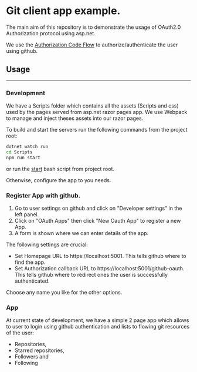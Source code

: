 # Git client app example.
The main aim of this repository is to demonstrate the usage of OAuth2.0 Authorization protocol using asp.net.

We use the [Authorization Code Flow](https://tools.ietf.org/html/rfc6749#section-4.1) to authorize/authenticate the user using github.




## Usage

---

### Development
We have a Scripts folder which contains all the assets (Scripts and css) used by the pages served from asp.net razor pages app.
We use Webpack to manage and inject theses assets into our razor pages.

To build and start the servers run the following commands from the project root:
```bash
dotnet watch run
cd Scripts
npm run start
```

or run the [start](start.sh) bash script from project root.

Otherwise, configure the app to you needs.

### Register App with github.

1. Go to user settings on github and click on "Developer settings" in the left panel.
2. Click on "OAuth Apps" then click "New Oauth App" to register a new App.
3. A form is shown where we can enter details of the app.

The following settings are crucial: 

* Set Homepage URL to https://localhost:5001. This tells github where to find the app.
* Set Authorization callback URL to  https://localhost:5001/github-oauth. This tells github where to redirect ones the user is successfully authenticated.

Choose any name you like for the other options.

### App 
At current state of development, we have a simple 2 page app which allows to user to login using github authentication
and lists to flowing git resources of the user:

* Repositories,
* Starred repositories,
* Followers and
* Following

